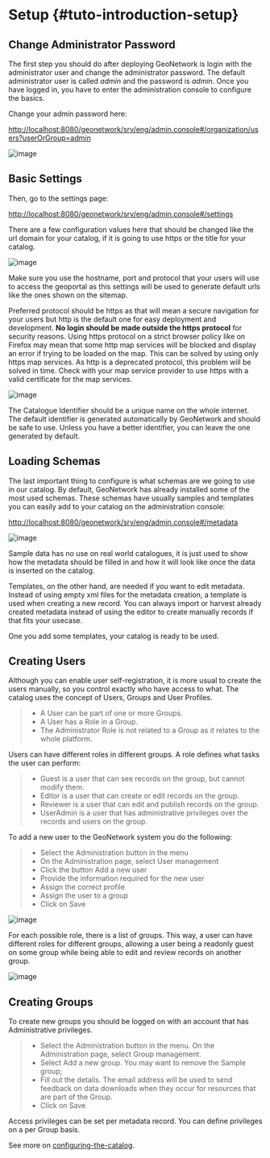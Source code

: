 # Setup {#tuto-introduction-setup}

## Change Administrator Password

The first step you should do after deploying GeoNetwork is login with the administrator user and change the administrator password. The default administrator user is called *admin* and the password is *admin*. Once you have logged in, you have to enter the administration console to configure the basics.

Change your admin password here:

<http://localhost:8080/geonetwork/srv/eng/admin.console#/organization/users?userOrGroup=admin>

![image](img/password.png)

## Basic Settings

Then, go to the settings page:

<http://localhost:8080/geonetwork/srv/eng/admin.console#/settings>

There are a few configuration values here that should be changed like the url domain for your catalog, if it is going to use https or the title for your catalog.

![image](img/catalogServer.png)

Make sure you use the hostname, port and protocol that your users will use to access the geoportal as this settings will be used to generate default urls like the ones shown on the sitemap.

Preferred protocol should be https as that will mean a secure navigation for your users but http is the default one for easy deployment and development. **No login should be made outside the https protocol** for security reasons. Using https protocol on a strict browser policy like on Firefox may mean that some http map services will be blocked and display an error if trying to be loaded on the map. This can be solved by using only https map services. As http is a deprecated protocol, this problem will be solved in time. Check with your map service provider to use https with a valid certificate for the map services.

![image](img/hostandname.png)

The Catalogue Identifier should be a unique name on the whole internet. The default identifier is generated automatically by GeoNetwork and should be safe to use. Unless you have a better identifier, you can leave the one generated by default.

## Loading Schemas

The last important thing to configure is what schemas are we going to use in our catalog. By default, GeoNetwork has already installed some of the most used schemas. These schemas have usually samples and templates you can easily add to your catalog on the administration console:

<http://localhost:8080/geonetwork/srv/eng/admin.console#/metadata>

![image](img/schemas.png)

Sample data has no use on real world catalogues, it is just used to show how the metadata should be filled in and how it will look like once the data is inserted on the catalog.

Templates, on the other hand, are needed if you want to edit metadata. Instead of using empty xml files for the metadata creation, a template is used when creating a new record. You can always import or harvest already created metadata instead of using the editor to create manually records if that fits your usecase.

One you add some templates, your catalog is ready to be used.

## Creating Users

Although you can enable user self-registration, it is more usual to create the users manually, so you control exactly who have access to what. The catalog uses the concept of Users, Groups and User Profiles.

> -   A User can be part of one or more Groups.
> -   A User has a Role in a Group.
> -   The Administrator Role is not related to a Group as it relates to the whole platform.

Users can have different roles in different groups. A role defines what tasks the user can perform:

> -   Guest is a user that can see records on the group, but cannot modify them.
> -   Editor is a user that can create or edit records on the group.
> -   Reviewer is a user that can edit and publish records on the group.
> -   UserAdmin is a user that has administrative privileges over the records and users on the group.

To add a new user to the GeoNetwork system you do the following:

> -   Select the Administration button in the menu
> -   On the Administration page, select User management
> -   Click the button Add a new user
> -   Provide the information required for the new user
> -   Assign the correct profile
> -   Assign the user to a group
> -   Click on Save

![image](img/createuser.png)

For each possible role, there is a list of groups. This way, a user can have different roles for different groups, allowing a user being a readonly guest on some group while being able to edit and review records on another group.

![image](img/roles.png)

## Creating Groups

To create new groups you should be logged on with an account that has Administrative privileges.

> -   Select the Administration button in the menu. On the Administration page, select Group management.
> -   Select Add a new group. You may want to remove the Sample group;
> -   Fill out the details. The email address will be used to send feedback on data downloads when they occur for resources that are part of the Group.
> -   Click on Save

Access privileges can be set per metadata record. You can define privileges on a per Group basis.

See more on [configuring-the-catalog](configuring-the-catalog.md).

